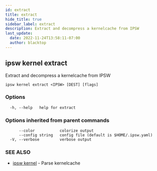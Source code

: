 ```yaml
---
id: extract
title: extract
hide_title: true
sidebar_label: extract
description: Extract and decompress a kernelcache from IPSW
last_update:
  date: 2022-11-24T13:58:11-07:00
  author: blacktop
---
```

## ipsw kernel extract

Extract and decompress a kernelcache from IPSW

```
ipsw kernel extract <IPSW> [DEST] [flags]
```

### Options

```
  -h, --help   help for extract
```

### Options inherited from parent commands

```
      --color           colorize output
      --config string   config file (default is $HOME/.ipsw.yaml)
  -V, --verbose         verbose output
```

### SEE ALSO

* [ipsw kernel](/docs/cli/ipsw/kernel)	 - Parse kernelcache

